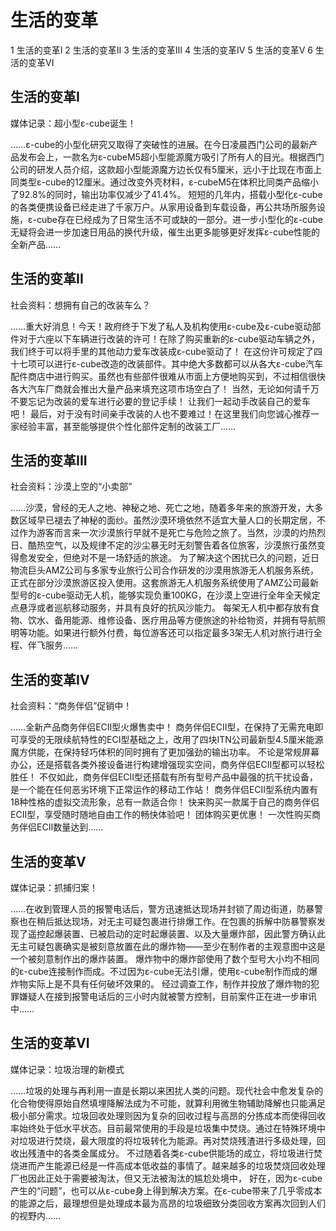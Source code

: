 # 生活的变革

1 生活的变革I
2 生活的变革II
3 生活的变革III
4 生活的变革IV
5 生活的变革V
6 生活的变革VI

## 生活的变革I

媒体记录：超小型ε-cube诞生！

……ε-cube的小型化研究又取得了突破性的进展。在今日凌晨西门公司的最新产品发布会上，一款名为ε-cubeM5超小型能源魔方吸引了所有人的目光。根据西门公司的研发人员介绍，这款超小型能源魔方边长仅有5厘米，远小于比现在市面上同类型ε-cube的12厘米。通过改变外壳材料，ε-cubeM5在体积比同类产品缩小了92.8%的同时，输出功率仅减少了41.4%。
短短的几年内，搭载小型化ε-cube的各类便携设备已经走进了千家万户。从家用设备到车载设备，再公共场所服务设施，ε-cube存在已经成为了日常生活不可或缺的一部分。进一步小型化的ε-cube无疑将会进一步加速日用品的换代升级，催生出更多能够更好发挥ε-cube性能的全新产品……

## 生活的变革II

社会资料：想拥有自己的改装车么？

……重大好消息！今天！政府终于下发了私人及机构使用ε-cube及ε-cube驱动部件对于六座以下车辆进行改装的许可！在除了购买重新的ε-cube驱动车辆之外，我们终于可以将手里的其他动力爱车改装成ε-cube驱动了！
在这份许可规定了四十七项可以进行ε-cube改造的改装部件。其中绝大多数都可以从各大ε-cube汽车配件商店中进行购买。虽然也有些部件很难从市面上方便地购买到，不过相信很快各大汽车厂商就会推出大量产品来填充这项市场空白了！
当然，无论如何请千万不要忘记为改装的爱车进行必要的登记手续！
让我们一起动手改装自己的爱车吧！
最后，对于没有时间亲手改装的人也不要难过！在这里我们向您诚心推荐一家经验丰富，甚至能够提供个性化部件定制的改装工厂……

## 生活的变革III

社会资料：沙漠上空的“小卖部”

……沙漠，曾经的无人之地、神秘之地、死亡之地，随着多年来的旅游开发，大多数区域早已褪去了神秘的面纱。虽然沙漠环境依然不适宜大量人口的长期定居，不过作为游客而言来一次沙漠旅行早就不是死亡与危险之旅了。当然，沙漠的灼热烈日、酷热空气，以及规律不定的沙尘暴无时无刻警告着各位旅客，沙漠旅行虽然变得愈发安全，但绝对不是一场舒适的旅途。
为了解决这个困扰已久的问题，近日物流巨头AMZ公司与多家专业旅行公司合作研发的沙漠用旅游无人机服务系统，正式在部分沙漠旅游区投入使用。这套旅游无人机服务系统使用了AMZ公司最新型号的ε-cube驱动无人机，能够实现负重100KG，在沙漠上空进行全年全天候定点悬浮或者巡航移动服务，并具有良好的抗风沙能力。
每架无人机中都存放有食物、饮水、备用能源、维修设备、医疗用品等方便旅途的补给物资，并拥有导航照明等功能。如果进行额外付费，每位游客还可以指定最多3架无人机对旅行进行全程、伴飞服务……

## 生活的变革IV

社会资料：“商务伴侣”促销中！

……全新产品商务伴侣ECII型火爆售卖中！
商务伴侣ECII型，在保持了无需充电即可享受的无限续航特性的ECI型基础之上，改用了四块ITN公司最新型4.5厘米能源魔方供能，在保持轻巧体积的同时拥有了更加强劲的输出功率。
不论是常规屏幕办公，还是搭载各类外接设备进行构建增强现实空间，商务伴侣ECII型都可以轻松胜任！
不仅如此，商务伴侣ECII型还搭载有所有型号产品中最强的抗干扰设备，是一个能在任何恶劣环境下正常运作的移动工作站！
商务伴侣ECII型系统内置有18种性格的虚拟交流形象，总有一款适合你！
快来购买一款属于自己的商务伴侣ECII型，享受随时随地自由工作的畅快体验吧！
团体购买更优惠！
一次性购买商务伴侣ECII数量达到……

## 生活的变革V

媒体记录：抓捕归案！

……在收到管理人员的报警电话后，警方迅速抵达现场并封锁了周边街道，防暴警察也在稍后抵达现场，对无主可疑包裹进行排爆工作。在包裹的拆解中防暴警察发现了遥控起爆装置、已被启动的定时起爆装置、以及大量爆炸部，因此警方确认此无主可疑包裹确实是被刻意放置在此的爆炸物——至少在制作者的主观意图中这是一个被刻意制作出的爆炸装置。
爆炸物中的爆炸部使用了数个型号大小均不相同的ε-cube连接制作而成。不过因为ε-cube无法引爆，使用ε-cube制作而成的爆炸物实际上是不具有任何破坏效果的。
经过调查工作，制作并投放了爆炸物的犯罪嫌疑人在接到报警电话后的三小时内就被警方控制，目前案件正在进一步审讯中……

## 生活的变革VI

媒体记录：垃圾治理的新模式

……垃圾的处理与再利用一直是长期以来困扰人类的问题。现代社会中愈发复杂的化合物使得原始自然填埋降解法成为不可能，就算利用微生物辅助降解也只能满足极小部分需求。垃圾回收处理则因为复杂的回收过程与高昂的分拣成本而使得回收率始终处于低水平状态。目前最常使用的手段是垃圾集中焚烧。通过在特殊环境中对垃圾进行焚烧，最大限度的将垃圾转化为能源。再对焚烧残渣进行多级处理，回收出残渣中的各类金属成分。
不过随着各类ε-cube供能场的成立，将垃圾进行焚烧进而产生能源已经是一件高成本低收益的事情了。越来越多的垃圾焚烧回收处理厂也因此正处于需要被淘汰，但又无法被淘汰的尴尬处境中，
好在，因为ε-cube产生的“问题”，也可以从ε-cube身上得到解决方案。在ε-cube带来了几乎零成本的能源之后，最理想但是处理成本最为高昂的垃圾细致分类回收方案再次回到人们的视野内……
